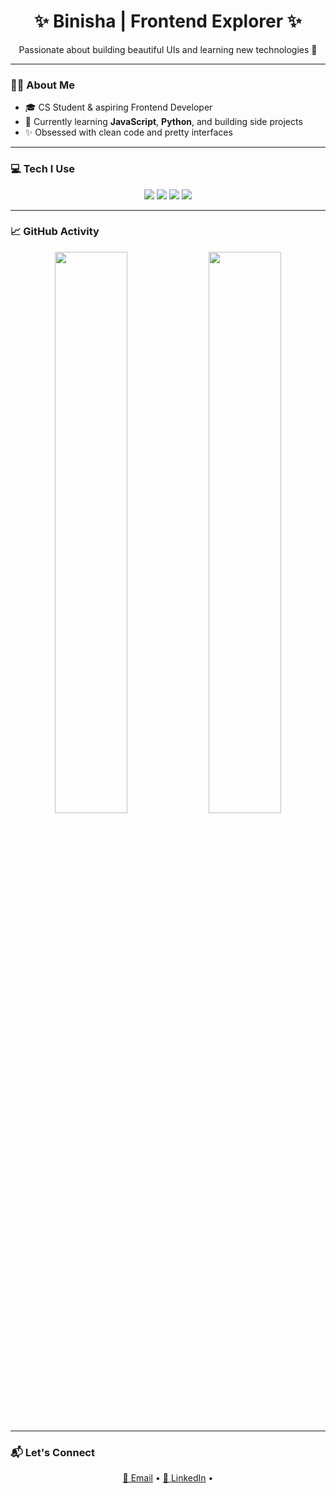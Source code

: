 <h1 align="center">✨ Binisha | Frontend Explorer ✨</h1>

<p align="center">
  Passionate about building beautiful UIs and learning new technologies 🚀
</p>

---

### 👩‍💻 About Me

- 🎓 CS Student & aspiring Frontend Developer  
- 🌱 Currently learning **JavaScript**, **Python**, and building side projects  
- ✨ Obsessed with clean code and pretty interfaces  


---

### 💻 Tech I Use

<p align="center">
  <img src="https://img.shields.io/badge/HTML5-E44D26?style=flat-square&logo=html5&logoColor=white"/>
  <img src="https://img.shields.io/badge/CSS3-264de4?style=flat-square&logo=css3&logoColor=white"/>
  <img src="https://img.shields.io/badge/JavaScript-F7DF1E?style=flat-square&logo=javascript&logoColor=black"/>
  <img src="https://img.shields.io/badge/Python-3776AB?style=flat-square&logo=python&logoColor=white"/>
</p>

---

### 📈 GitHub Activity

<p align="center">
  <img src="https://github-readme-stats.vercel.app/api?username=binishaa1131&show_icons=true&theme=rose_pine&hide_title=true" width="48%"/>
  <img src="https://streak-stats.demolab.com?user=binishaa1131&theme=rose_pine&hide_border=true" width="48%"/>
</p>

---

### 📬 Let's Connect

<p align="center">
  <a href="mailto:binishaa1131@gmail.com">📧 Email</a> • 
  <a href="https://www.linkedin.com/in/binisha-neupane-72186a366/">💼 LinkedIn</a> • 
 
</p>



